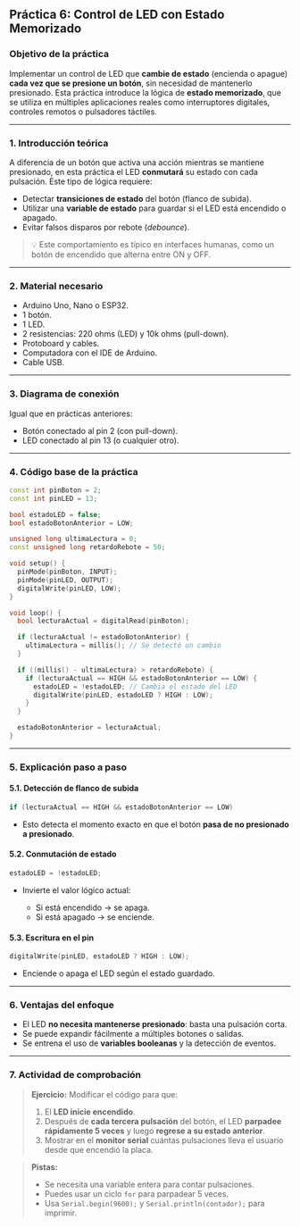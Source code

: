 ## **Práctica 6: Control de LED con Estado Memorizado**

### **Objetivo de la práctica**

Implementar un control de LED que **cambie de estado** (encienda o apague) **cada vez que se presione un botón**, sin necesidad de mantenerlo presionado. Esta práctica introduce la lógica de **estado memorizado**, que se utiliza en múltiples aplicaciones reales como interruptores digitales, controles remotos o pulsadores táctiles.

---

### **1. Introducción teórica**

A diferencia de un botón que activa una acción mientras se mantiene presionado, en esta práctica el LED **conmutará** su estado con cada pulsación. Este tipo de lógica requiere:

* Detectar **transiciones de estado** del botón (flanco de subida).
* Utilizar una **variable de estado** para guardar si el LED está encendido o apagado.
* Evitar falsos disparos por rebote (*debounce*).

> 💡 Este comportamiento es típico en interfaces humanas, como un botón de encendido que alterna entre ON y OFF.

---

### **2. Material necesario**

* Arduino Uno, Nano o ESP32.
* 1 botón.
* 1 LED.
* 2 resistencias: 220 ohms (LED) y 10k ohms (pull-down).
* Protoboard y cables.
* Computadora con el IDE de Arduino.
* Cable USB.

---

### **3. Diagrama de conexión**

Igual que en prácticas anteriores:

* Botón conectado al pin 2 (con pull-down).
* LED conectado al pin 13 (o cualquier otro).

---

### **4. Código base de la práctica**

```cpp
const int pinBoton = 2;
const int pinLED = 13;

bool estadoLED = false;
bool estadoBotonAnterior = LOW;

unsigned long ultimaLectura = 0;
const unsigned long retardoRebote = 50;

void setup() {
  pinMode(pinBoton, INPUT);
  pinMode(pinLED, OUTPUT);
  digitalWrite(pinLED, LOW);
}

void loop() {
  bool lecturaActual = digitalRead(pinBoton);

  if (lecturaActual != estadoBotonAnterior) {
    ultimaLectura = millis(); // Se detectó un cambio
  }

  if ((millis() - ultimaLectura) > retardoRebote) {
    if (lecturaActual == HIGH && estadoBotonAnterior == LOW) {
      estadoLED = !estadoLED; // Cambia el estado del LED
      digitalWrite(pinLED, estadoLED ? HIGH : LOW);
    }
  }

  estadoBotonAnterior = lecturaActual;
}
```

---

### **5. Explicación paso a paso**

#### **5.1. Detección de flanco de subida**

```cpp
if (lecturaActual == HIGH && estadoBotonAnterior == LOW)
```

* Esto detecta el momento exacto en que el botón **pasa de no presionado a presionado**.

#### **5.2. Conmutación de estado**

```cpp
estadoLED = !estadoLED;
```

* Invierte el valor lógico actual:

  * Si está encendido → se apaga.
  * Si está apagado → se enciende.

#### **5.3. Escritura en el pin**

```cpp
digitalWrite(pinLED, estadoLED ? HIGH : LOW);
```

* Enciende o apaga el LED según el estado guardado.

---

### **6. Ventajas del enfoque**

* El LED **no necesita mantenerse presionado**: basta una pulsación corta.
* Se puede expandir fácilmente a múltiples botones o salidas.
* Se entrena el uso de **variables booleanas** y la detección de eventos.

---

### **7. Actividad de comprobación**

> **Ejercicio:** Modificar el código para que:
>
> 1. El **LED inicie encendido**.
> 2. Después de **cada tercera pulsación** del botón, el LED **parpadee rápidamente 5 veces** y luego **regrese a su estado anterior**.
> 3. Mostrar en el **monitor serial** cuántas pulsaciones lleva el usuario desde que encendió la placa.

> **Pistas:**
>
> * Se necesita una variable entera para contar pulsaciones.
> * Puedes usar un ciclo `for` para parpadear 5 veces.
> * Usa `Serial.begin(9600);` y `Serial.println(contador);` para imprimir.

